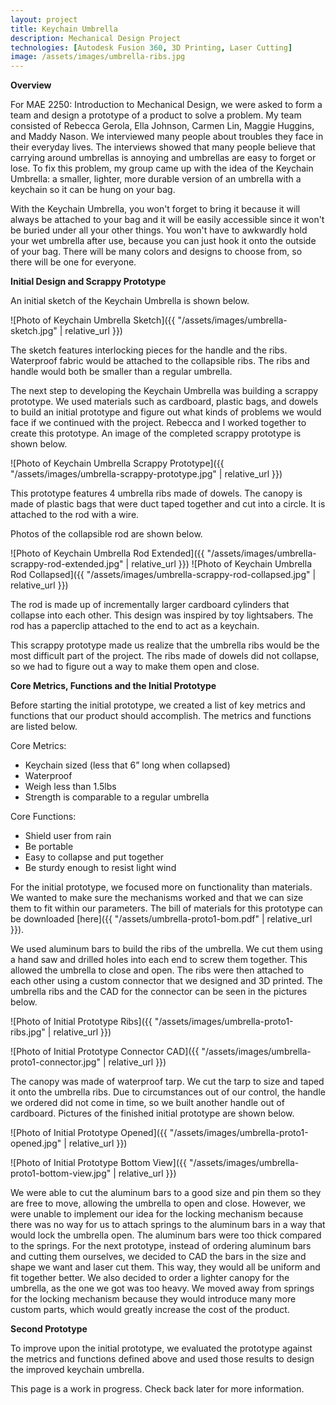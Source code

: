 ```yaml
---
layout: project
title: Keychain Umbrella
description: Mechanical Design Project
technologies: [Autodesk Fusion 360, 3D Printing, Laser Cutting]
image: /assets/images/umbrella-ribs.jpg
---
```


**Overview**

For MAE 2250: Introduction to Mechanical Design, we were asked to form a team and design a prototype of a product to solve a problem. My team consisted of Rebecca Gerola, Ella Johnson, Carmen Lin, Maggie Huggins, and Maddy Nason. We interviewed many people about troubles they face in their everyday lives. The interviews showed that many people believe that carrying around umbrellas is annoying and umbrellas are easy to forget or lose. To fix this problem, my group came up with the idea of the Keychain Umbrella: a smaller, lighter, more durable version of an umbrella with a keychain so it can be hung on your bag. 

With the Keychain Umbrella, you won't forget to bring it because it will always be attached to your bag and it will be easily accessible since it won't be buried under all your other things. You won't have to awkwardly hold your wet umbrella after use, because you can just hook it onto the outside of your bag. There will be many colors and designs to choose from, so there will be one for everyone. 

**Initial Design and Scrappy Prototype**

An initial sketch of the Keychain Umbrella is shown below. 

![Photo of Keychain Umbrella Sketch]({{ "/assets/images/umbrella-sketch.jpg" | relative_url }})

The sketch features interlocking pieces for the handle and the ribs. Waterproof fabric would be attached to the collapsible ribs. The ribs and handle would both be smaller than a regular umbrella. 

The next step to developing the Keychain Umbrella was building a scrappy prototype. We used materials such as cardboard, plastic bags, and dowels to build an initial prototype and figure out what kinds of problems we would face if we continued with the project. Rebecca and I worked together to create this prototype. An image of the completed scrappy prototype is shown below. 

![Photo of Keychain Umbrella Scrappy Prototype]({{ "/assets/images/umbrella-scrappy-prototype.jpg" | relative_url }})

This prototype features 4 umbrella ribs made of dowels. The canopy is made of plastic bags that were duct taped together and cut into a circle. It is attached to the rod with a wire. 

Photos of the collapsible rod are shown below. 

![Photo of Keychain Umbrella Rod Extended]({{ "/assets/images/umbrella-scrappy-rod-extended.jpg" | relative_url }})
![Photo of Keychain Umbrella Rod Collapsed]({{ "/assets/images/umbrella-scrappy-rod-collapsed.jpg" | relative_url }})

The rod is made up of incrementally larger cardboard cylinders that collapse into each other. This design was inspired by toy lightsabers. The rod has a paperclip attached to the end to act as a keychain. 

This scrappy prototype made us realize that the umbrella ribs would be the most difficult part of the project. The ribs made of dowels did not collapse, so we had to figure out a way to make them open and close. 

**Core Metrics, Functions and the Initial Prototype**

Before starting the initial prototype, we created a list of key metrics and functions that our product should accomplish. The metrics and functions are listed below. 

Core Metrics:
- Keychain sized (less that 6” long when collapsed)
- Waterproof
- Weigh less than 1.5lbs
- Strength is comparable to a regular umbrella

Core Functions:
- Shield user from rain
- Be portable
- Easy to collapse and put together
- Be sturdy enough to resist light wind

For the initial prototype, we focused more on functionality than materials. We wanted to make sure the mechanisms worked and that we can size them to fit within our parameters. The bill of materials for this prototype can be downloaded [here]({{ "/assets/umbrella-proto1-bom.pdf" | relative_url }}).

We used aluminum bars to build the ribs of the umbrella. We cut them using a hand saw and drilled holes into each end to screw them together. This allowed the umbrella to close and open. The ribs were then attached to each other using a custom connector that we designed and 3D printed. The umbrella ribs and the CAD for the connector can be seen in the pictures below. 

![Photo of Initial Prototype Ribs]({{ "/assets/images/umbrella-proto1-ribs.jpg" | relative_url }})

![Photo of Initial Prototype Connector CAD]({{ "/assets/images/umbrella-proto1-connector.jpg" | relative_url }})

The canopy was made of waterproof tarp. We cut the tarp to size and taped it onto the umbrella ribs. Due to circumstances out of our control, the handle we ordered did not come in time, so we built another handle out of cardboard. Pictures of the finished initial prototype are shown below. 

![Photo of Initial Prototype Opened]({{ "/assets/images/umbrella-proto1-opened.jpg" | relative_url }})

![Photo of Initial Prototype Bottom View]({{ "/assets/images/umbrella-proto1-bottom-view.jpg" | relative_url }})

We were able to cut the aluminum bars to a good size and pin them so they are free to move, allowing the umbrella to open and close. However, we were unable to implement our idea for the locking mechanism because there was no way for us to attach springs to the aluminum bars in a way that would lock the umbrella open. The aluminum bars were too thick compared to the springs. For the next prototype, instead of ordering aluminum bars and cutting them ourselves, we decided to CAD the bars in the size and shape we want and laser cut them. This way, they would all be uniform and fit together better. We also decided to order a lighter canopy for the umbrella, as the one we got was too heavy. We moved away from springs for the locking mechanism because they would introduce many more custom parts, which would greatly increase the cost of the product. 

**Second Prototype**

To improve upon the initial prototype, we evaluated the prototype against the metrics and functions defined above and used those results to design the improved keychain umbrella. 

This page is a work in progress. Check back later for more information. 
